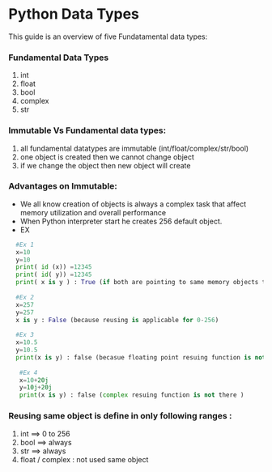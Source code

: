 # Python Data Types

This guide is an overview of five Fundatamental data types:

### Fundamental Data Types

1. int
2. float
3. bool
4. complex
5. str

### Immutable Vs Fundamental data types:
1. all fundamental datatypes are immutable (int/float/complex/str/bool)
2. one object is created then we cannot change object
3. if we change the object then new object will create

### Advantages on Immutable: 
- We all know creation of objects is always a complex task that affect memory utilization and overall performance
- When Python interpreter start he creates 256 default object.
- EX 
```python
  #Ex 1
  x=10
  y=10
  print( id (x)) =12345
  print( id( y)) =12345
  print( x is y ) : True (if both are pointing to same memory objects then True (y is a reference for x) 
  
  #Ex 2
  x=257
  y=257
  x is y : False (because reusing is applicable for 0-256)
   
  #Ex 3 
  x=10.5
  y=10.5
  print(x is y) : false (becasue floating point resuing function is not there )
      
   #Ex 4 
   x=10+20j
   y=10j+20j 
   print(x is y) : false (complex resuing function is not there )
```      
### Reusing same object is define in only following ranges :
1. int  ==> 0 to 256
2. bool ==> always
3. str  ==> always 
4. float / complex : not used same object


      
